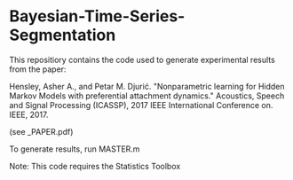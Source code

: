 # Bayesian-Time-Series-Segmentation

This repositiory contains the code used to generate experimental results from the paper:

Hensley, Asher A., and Petar M. Djurić. "Nonparametric learning for Hidden Markov Models with preferential attachment dynamics." Acoustics, Speech and Signal Processing (ICASSP), 2017 IEEE International Conference on. IEEE, 2017.

(see \_PAPER.pdf)

To generate results, run MASTER.m

Note: This code requires the Statistics Toolbox

